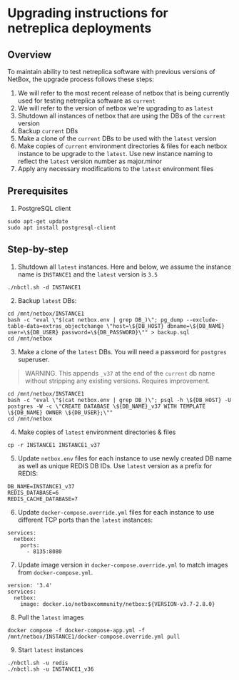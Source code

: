 # Upgrading instructions for netreplica deployments

## Overview

To maintain ability to test netreplica software with previous versions of NetBox, the upgrade process follows these steps:

1. We will refer to the most recent release of netbox that is being currently used for testing netreplica software as `current`
2. We will refer to the version of netbox we're upgrading to as `latest`
3. Shutdown all instances of netbox that are using the DBs of the `current` version
4. Backup `current` DBs
5. Make a clone of the `current` DBs to be used with the `latest` version
6. Make copies of `current` environment directories & files for each netbox instance to be upgrade to the `latest`. Use new instance naming to reflect the `latest` version number as major.minor
7. Apply any necessary modifications to the `latest` environment files

## Prerequisites

1. PostgreSQL client

```Shell
sudo apt-get update
sudo apt install postgresql-client
```

## Step-by-step

1. Shutdown all `latest` instances. Here and below, we assume the instance name is `INSTANCE1` and the `latest` version is `3.5`

```Shell
./nbctl.sh -d INSTANCE1
```

2. Backup `latest` DBs:

```Shell
cd /mnt/netbox/INSTANCE1
bash -c "eval \"$(cat netbox.env | grep DB_)\"; pg_dump --exclude-table-data=extras_objectchange \"host=\${DB_HOST} dbname=\${DB_NAME} user=\${DB_USER} password=\${DB_PASSWORD}\"" > backup.sql
cd /mnt/netbox
```

3. Make a clone of the `latest` DBs. You will need a password for `postgres` superuser.

> WARNING. This appends `_v37` at the end of the `current` db name without stripping any existing versions. Requires improvement.

```Shell
cd /mnt/netbox/INSTANCE1
bash -c "eval \"$(cat netbox.env | grep DB_)\"; psql -h \${DB_HOST} -U postgres -W -c \"CREATE DATABASE \${DB_NAME}_v37 WITH TEMPLATE \${DB_NAME} OWNER \${DB_USER};\""
cd /mnt/netbox
```

4. Make copies of `latest` environment directories & files

```Shell
cp -r INSTANCE1 INSTANCE1_v37
```

5. Update `netbox.env` files for each instance to use newly created DB name as well as unique REDIS DB IDs. Use `latest` version as a prefix for REDIS:

```
DB_NAME=INSTANCE1_v37
REDIS_DATABASE=6
REDIS_CACHE_DATABASE=7
```

6. Update `docker-compose.override.yml` files for each instance to use different TCP ports than the `latest` instances:

```
services:
  netbox:
    ports:
      - 8135:8080
```

7. Update image version in `docker-compose.override.yml` to match images from `docker-compose.yml`.

```
version: '3.4'
services:
  netbox:
    image: docker.io/netboxcommunity/netbox:${VERSION-v3.7-2.8.0}
```

8. Pull the `latest` images

```Shell
docker compose -f docker-compose-app.yml -f /mnt/netbox/INSTANCE1/docker-compose.override.yml pull
```

9. Start `latest` instances

```Shell
./nbctl.sh -u redis
./nbctl.sh -u INSTANCE1_v36
```
